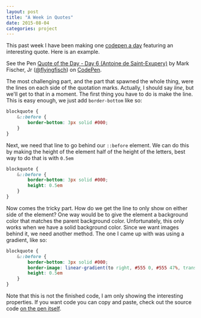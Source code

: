 ```yaml
---
layout: post
title: "A Week in Quotes"
date: 2015-08-04
categories: project
---
```


This past week I have been making one [codepen a day](http://codepen.io/collection/ANqEdj/) featuring an interesting quote. Here is an example.

<p data-height="391" data-theme-id="6851" data-slug-hash="XbOmwQ" data-default-tab="result" data-user="flyingfisch" class='codepen'>See the Pen <a href='http://codepen.io/flyingfisch/pen/XbOmwQ/'>Quote of the Day - Day 6 (Antoine de Saint-Exupery)</a> by Mark Fischer, Jr (<a href='http://codepen.io/flyingfisch'>@flyingfisch</a>) on <a href='http://codepen.io'>CodePen</a>.</p>
<script async src="//assets.codepen.io/assets/embed/ei.js"></script>

The most challenging part, and the part that spawned the whole thing, were the lines on each side of the quotation marks. Actually, I should say _line_, but we'll get to that in a moment. The first thing you have to do is make the line. This is easy enough, we just add `border-bottom` like so:

~~~scss
blockquote {
    &::before {
        border-bottom: 3px solid #000;
    }
}
~~~

Next, we need that line to go behind our `::before` element. We can do this by making the height of the element half of the height of the letters, best way to do that is with `0.5em`

~~~scss
blockquote {
    &::before {
        border-bottom: 3px solid #000;
        height: 0.5em
    }
}
~~~

Now comes the tricky part. How do we get the line to only show on either side of the element? One way would be to give the element a background color that matches the parent background color. Unfortunately, this only works when we have a solid background color. Since we want images behind it, we need another method. The one I came up with was using a gradient, like so:

~~~scss
blockquote {
    &::before {
        border-bottom: 3px solid #000;
        border-image: linear-gradient(to right, #555 0, #555 47%, transparent 47%, transparent 53%, #555 53%, #555 100%);
        height: 0.5em
    }
}
~~~

Note that this is not the finished code, I am only showing the interesting properties. If you want code you can copy and paste, check out the source code [on the pen itself](http://codepen.io/flyingfisch/pen/XbOmwQ?editors=010).

